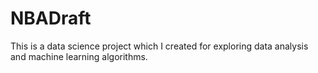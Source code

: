 # NBADraft
This is a data science project which I created for exploring data analysis and machine learning algorithms.

